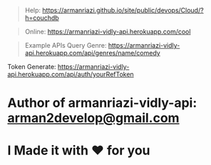 > Help: https://armanriazi.github.io/site/public/devops/Cloud/?h=couchdb

> Online: https://armanriazi-vidly-api.herokuapp.com/cool

> Example APIs
Query Genre: https://armanriazi-vidly-api.herokuapp.com/api/genres/name/comedy

Token Generate: https://armanriazi-vidly-api.herokuapp.com/api/auth/yourRefToken

# Author of armanriazi-vidly-api: arman2develop@gmail.com

# I Made it with ❤️ for you
